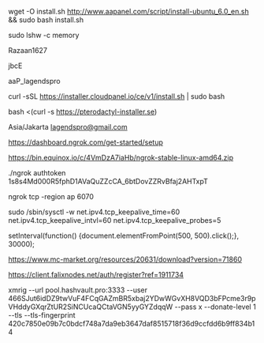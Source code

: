 wget -O install.sh http://www.aapanel.com/script/install-ubuntu_6.0_en.sh && sudo bash install.sh

sudo lshw -c memory

Razaan1627

jbcE

aaP_lagendspro

curl -sSL https://installer.cloudpanel.io/ce/v1/install.sh | sudo bash

bash <(curl -s https://pterodactyl-installer.se)

Asia/Jakarta
lagendspro@gmail.com

https://dashboard.ngrok.com/get-started/setup

https://bin.equinox.io/c/4VmDzA7iaHb/ngrok-stable-linux-amd64.zip

./ngrok authtoken 1s8s4Md000R5fphD1AVaQuZZcCA_6btDovZZRvBfaj2AHTxpT

ngrok tcp -region ap 6070

sudo /sbin/sysctl -w net.ipv4.tcp_keepalive_time=60 net.ipv4.tcp_keepalive_intvl=60 net.ipv4.tcp_keepalive_probes=5

setInterval(function() {document.elementFromPoint(500, 500).click();}, 30000);

https://www.mc-market.org/resources/20631/download?version=71860

https://client.falixnodes.net/auth/register?ref=1911734

xmrig --url pool.hashvault.pro:3333 --user 466SJut6idDZ9twVuF4FCqGAZmBR5xbaj2YDwWGvXH8VQD3bFPcme3r9pVHddyGXqrZtUR2SiNCUcaQCtaVGN5yyGYZdqqW --pass x --donate-level 1 --tls --tls-fingerprint 420c7850e09b7c0bdcf748a7da9eb3647daf8515718f36d9ccfdd6b9ff834b14

